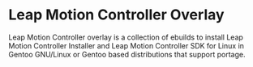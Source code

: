Leap Motion Controller Overlay
==============================

Leap Motion Controller overlay is a collection of ebuilds to install Leap Motion Controller Installer and Leap Motion Controller SDK for Linux in Gentoo GNU/Linux or Gentoo based distributions that support portage.
